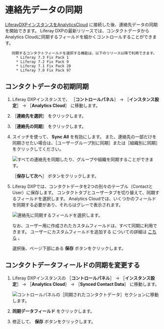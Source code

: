 # 連絡先データの同期

[LiferayDXPインスタンスをAnalyticsCloud](connecting-liferay-dxp-to-analytics-cloud.md) に接続した後、連絡先データの同期を開始できます。 Liferay DXPの最新リリースでは、コンタクトデータからAnalytics Cloudに同期するフィールドを細かくコントロールすることができます。

```{note}
   同期するコンタクトフィールドを選択する機能は、以下のリリース以降で利用できます。
     * Liferay 7.3 Fix Pack 1
     * Liferay 7.2 Fix Pack 9
     * Liferay 7.1 Fix Pack 20
     * Liferay 7.0 Fix Pack 97
```

<a name="initial-sync-of-contact-data" />

## コンタクトデータの初期同期

1. Liferay DXPインスタンスで、 ［**コントロールパネル**］ → ［**インスタンス設定**］ → ［**Analytics Cloud**］ に移動します。

1. ［**連絡先を選択**］ をクリックします。

1. ［**連絡先の同期**］ をクリックします。

1. スイッチを使って、 **Sync All** を有効にします。 また、連絡先の一部だけを同期させたい場合は、［ユーザーグループ別に同期］または［組織別に同期］をクリックしてください。

      ![すべての連絡先を同期したり、グループや組織を同期することができます。](./syncing-contact-data-from-dxp/images/01.png)

      ［**保存して次へ**］ ボタンをクリックします。

1. Liferay DXPでは、コンタクトデータを2つの別々のテーブル（ContactとUser）に保存します。 コンタクトタブとユーザータブを切り替えて、同期するフィールドを選択します。 Analytics Cloudでは、いくつかのフィールドを同期する必要があり、それらはグレーで表示されます。

      ![連絡先に同期するフィールドを選択します。](./syncing-contact-data-from-dxp/images/02.png)

      なお、ユーザー用に作成されたカスタムフィールドは、すべて同期に利用できます。 ユーザーにカスタムフィールドを追加する についての詳細は [こちら](https://learn.liferay.com/dxp/latest/ja/users-and-permissions/users/adding-custom-fields-to-users.html) 。

      選択後、ページ下部にある **保存** ボタンをクリックします。

<a name="modifying-sync-of-contact-data-fields" />

## コンタクトデータフィールドの同期を変更する

1. Liferay DXPインスタンスの ［**コントロールパネル**］ &rarr; ［**インスタンス設定**］ &rarr; ［**Analytics Cloud**］ &rarr; ［**Synced Contact Data**］ に移動します。

      ![コントロールパネルの［同期されたコンタクトデータ］セクションに移動します。](./syncing-contact-data-from-dxp/images/03.png)

1. **同期データフィールド** をクリックします。

1. 修正して、 **保存** ボタンをクリックします。
